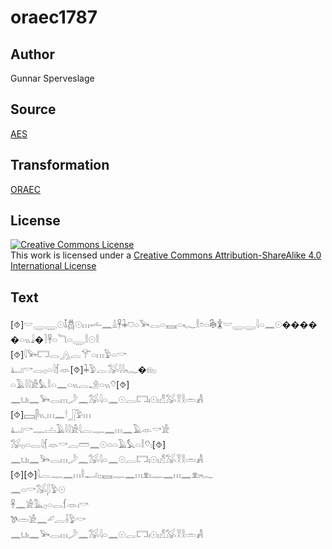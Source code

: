 # oraec1787

## Author

Gunnar Sperveslage

## Source

[AES](https://github.com/simondschweitzer/aes)

## Transformation

[ORAEC](https://oraec.github.io/)

## License

<a rel="license" href="http://creativecommons.org/licenses/by-sa/4.0/"><img alt="Creative Commons License" style="border-width:0" src="https://i.creativecommons.org/l/by-sa/4.0/88x31.png" /></a><br />This work is licensed under a <a rel="license" href="http://creativecommons.org/licenses/by-sa/4.0/">Creative Commons Attribution-ShareAlike 4.0 International License</a>

## Text

[⯑]𓎟𓇾𓇾𓇳𓄤𓆣𓇳𓏥𓌡𓈖𓏙𓋹𓇓𓈞𓏏𓅨𓂋𓏏𓈘𓏏𓆑𓎛𓏌𓏏𓇗𓇇𓎟𓇾𓇾𓇋𓏏𓈖𓇳�����𓏏𓏭𓇍�𓍘𓋹𓏏𓆓𓏏𓇾𓎛𓇳𓎛<br>
[⯑]𓇋𓅨𓉐𓂋𓂻𓐛𓄝𓏏𓏥𓅱𓏏𓎡<br>
𓂞𓎡𓂋𓊪𓏏𓇋𓆴𓁺[⯑]𓇓𓅱𓐛𓅮𓇋𓇋𓆑�𓁶𓊪<br>
𓏏𓄿𓇋𓇋𓀀𓅘𓎛𓏏𓈖𓏏𓏭𓐛𓄂𓏏𓏭𓄣[⯑]<br>
𓈖𓂓𓏤𓈖𓅨𓂋𓏥𓌳𓈖𓅮𓇋𓏏𓈖𓇳𓐛𓉐𓏤𓇳𓏤𓀭𓅮𓎝𓎛𓏛𓀻<br>
[⯑]𓈙𓋴𓏭𓈒𓏥𓈖𓎗𓃀𓅱𓏥<br>
𓂞𓎡𓊃𓐟𓄿𓇋𓇋𓀀𓇋𓐛𓊃𓈖𓏥𓈖𓄿𓁹𓎡𓀀<br>
𓅮𓊪𓏏𓂋𓇋𓆴𓁺𓎡𓐛𓏠𓈖𓇳𓏏𓏏𓄿𓅘𓏏𓎛𓄣𓏤[⯑]<br>
𓈖𓂓𓏤𓈖𓅨𓂋𓏥𓌳𓈖𓅮𓇋𓏏𓈖𓇳𓐛𓉐𓏤𓇳𓏤𓀭𓅮𓎝𓎛𓏛𓀻<br>
[⯑][⯑]𓇋𓐛𓊃𓈖𓏥𓎛𓂝𓊪𓈘𓊃𓈖𓏥𓁷𓏤𓊃𓈖𓏥𓈖𓁷𓏤𓆑<br>
𓈖𓏏𓎡𓅮𓆄𓅱𓇳<br>
𓋹𓈖𓀀𓅓𓊪𓏏𓂋𓆴𓁺𓏤𓎡<br>
𓌗𓏛𓀀𓈖𓄔𓐛𓌢𓅱𓎡<br>
𓈖𓂓𓏤𓈖𓅨𓂋𓏥𓌳𓈖𓅮𓇋𓏏𓈖𓇳𓐛𓉐𓏤𓇳𓏤𓀭𓅮𓎝𓎛𓏛𓀻<br>
